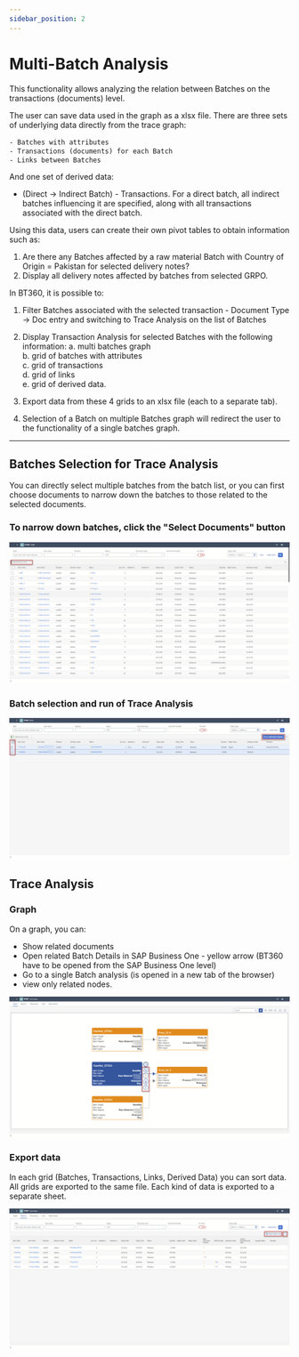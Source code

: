 ```yaml
---
sidebar_position: 2
---
```


# Multi-Batch Analysis

This functionality allows analyzing the relation between Batches on the transactions (documents) level.

The user can save data used in the graph as a xlsx file. There are three sets of underlying data directly from the trace graph:

    - Batches with attributes
    - Transactions (documents) for each Batch
    - Links between Batches

And one set of derived data:

- (Direct → Indirect Batch) - Transactions. For a direct batch, all indirect batches influencing it are specified, along with all transactions associated with the direct batch.

Using this data, users can create their own pivot tables to obtain information such as:

1. Are there any Batches affected by a raw material Batch with Country of Origin = Pakistan for selected delivery notes?
2. Display all delivery notes affected by batches from selected GRPO.

In BT360, it is possible to:

1. Filter Batches associated with the selected transaction - Document Type → Doc entry and switching to Trace Analysis on the list of Batches
2. Display Transaction Analysis for selected Batches with the following information:
    a. multi batches graph <br/>b. grid of batches with attributes <br/>c. grid of transactions <br/>d. grid of links <br/>e. grid of derived data.

3. Export data from these 4 grids to an xlsx file (each to a separate tab).
4. Selection of a Batch on multiple Batches graph will redirect the user to the functionality of a single batches graph.

---

## Batches Selection for Trace Analysis

You can directly select multiple batches from the batch list, or you can first choose documents to narrow down the batches to those related to the selected documents.

### To narrow down batches, click the "Select Documents" button

![Narrowed Down Documents](./media/multi-batch-analysis/narrowed-down-documents.png)

### Batch selection and run of Trace Analysis

![Batch selection and Run of Trace Analysis](./media/multi-batch-analysis/batch-selection.png)

## Trace Analysis

### Graph

On a graph, you can:

- Show related documents
- Open related Batch Details in SAP Business One - yellow arrow (BT360 have to be opened from the SAP Business One level)
- Go to a single Batch analysis (is opened in a new tab of the browser)
- view only related nodes.

![Trace Analysis](./media/multi-batch-analysis/trace-analysis.png)

### Export data

In each grid (Batches, Transactions, Links, Derived Data) you can sort data. All grids are exported to the same file. Each kind of data is exported to a separate sheet.

![Export Data](./media/multi-batch-analysis/export-data.png)
